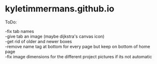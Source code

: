 # kyletimmermans.github.io

ToDo:

<div>-fix tab names</div>
<div>-give tab an image (maybe dijkstra's canvas icon)</div>
<div>-get rid of older and newer boxes</div>
<div>-remove name tag at bottom for every page but keep on bottom of home page</div>
<div>-fix image dimensions for the different project pictures if its not automatic</div>
